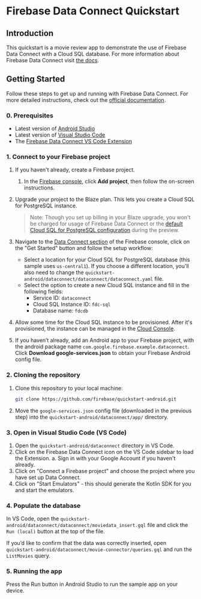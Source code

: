 # Firebase Data Connect Quickstart

## Introduction

This quickstart is a movie review app to demonstrate the use of Firebase Data Connect
 with a Cloud SQL database.
For more information about Firebase Data Connect visit [the docs](https://firebase.google.com/docs/data-connect/).

## Getting Started

Follow these steps to get up and running with Firebase Data Connect. For more detailed instructions,
check out the [official documentation](https://firebase.google.com/docs/data-connect/quickstart).

### 0. Prerequisites
- Latest version of [Android Studio](https://developer.android.com/studio)
- Latest version of [Visual Studio Code](https://code.visualstudio.com/)
- The [Firebase Data Connect VS Code Extension](https://marketplace.visualstudio.com/items?itemName=GoogleCloudTools.firebase-dataconnect-vscode)

### 1. Connect to your Firebase project

1. If you haven't already, create a Firebase project.
    1. In the [Firebase console](https://console.firebase.google.com), click
        **Add project**, then follow the on-screen instructions.

2. Upgrade your project to the Blaze plan. This lets you create a Cloud SQL
    for PostgreSQL instance.

    > Note: Though you set up billing in your Blaze upgrade, you won't be
    charged for usage of Firebase Data Connect or the
    [default Cloud SQL for PostgreSQL configuration](https://firebase.google.com/docs/data-connect/#pricing)
    during the preview.

3. Navigate to the [Data Connect section](https://console.firebase.google.com/u/0/project/_/dataconnect)
    of the Firebase console, click on the "Get Started" button and follow the setup workflow:
     - Select a location for your Cloud SQL for PostgreSQL database (this sample uses `us-central1`). If you choose a different location, you'll also need to change the `quickstart-android/dataconnect/dataconnect/dataconnect.yaml` file. 
     - Select the option to create a new Cloud SQL instance and fill in the following fields:
       - Service ID: `dataconnect`
       - Cloud SQL Instance ID: `fdc-sql`
       - Database name: `fdcdb`
4. Allow some time for the Cloud SQL instance to be provisioned. After it's provisioned, the instance
   can be managed in the [Cloud Console](https://console.cloud.google.com/sql).

5. If you haven’t already, add an Android app to your Firebase project, with the android package name `com.google.firebase.example.dataconnect`.
 Click **Download google-services.json** to obtain your Firebase Android config file.

### 2. Cloning the repository

1. Clone this repository to your local machine:
   ```sh
   git clone https://github.com/firebase/quickstart-android.git
   ```

2. Move the `google-services.json` config file (downloaded in the previous step) into the
  `quickstart-android/dataconnect/app/` directory.

### 3. Open in Visual Studio Code (VS Code)

1. Open the `quickstart-android/dataconnect` directory in VS Code.
2. Click on the Firebase Data Connect icon on the VS Code sidebar to load the Extension.
   a. Sign in with your Google Account if you haven't already.
3. Click on "Connect a Firebase project" and choose the project where you have set up Data Connect.
4. Click on "Start Emulators" - this should generate the Kotlin SDK for you and start the emulators.

### 4. Populate the database
In VS Code, open the `quickstart-android/dataconnect/dataconnect/moviedata_insert.gql` file and click the
 `Run (local)` button at the top of the file.

If you’d like to confirm that the data was correctly inserted,
open `quickstart-android/dataconnect/movie-connector/queries.gql` and run the `ListMovies` query.

### 5. Running the app

Press the Run button in Android Studio to run the sample app on your device.
